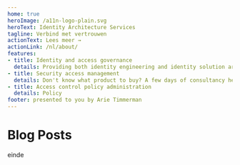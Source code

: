 ```yaml
---
home: true
heroImage: /a11n-logo-plain.svg
heroText: Identity Architecture Services
tagline: Verbind met vertrouwen
actionText: Lees meer →
actionLink: /nl/about/
features:
- title: Identity and access governance
  details: Providing both identity engineering and identity solution architecture services.
- title: Security access management
  details: Don't know what product to buy? A few days of consultancy helps you out.
- title: Access control policy administration
  details: Policy 
footer: presented to you by Arie Timmerman
---
```


# Blog Posts    

einde